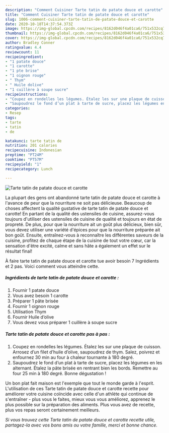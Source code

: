```yaml
---
description: "Comment Cuisiner Tarte tatin de patate douce et carotte"
title: "Comment Cuisiner Tarte tatin de patate douce et carotte"
slug: 1006-comment-cuisiner-tarte-tatin-de-patate-douce-et-carotte
date: 2020-10-18T14:37:54.373Z
image: https://img-global.cpcdn.com/recipes/8162d046f4a01ca6/751x532cq70/tarte-tatin-de-patate-douce-et-carotte-photo-principale-de-la-recette.jpg
thumbnail: https://img-global.cpcdn.com/recipes/8162d046f4a01ca6/751x532cq70/tarte-tatin-de-patate-douce-et-carotte-photo-principale-de-la-recette.jpg
cover: https://img-global.cpcdn.com/recipes/8162d046f4a01ca6/751x532cq70/tarte-tatin-de-patate-douce-et-carotte-photo-principale-de-la-recette.jpg
author: Bradley Conner
ratingvalue: 4.4
reviewcount: 11
recipeingredient:
- "1 patate douce"
- "1 carotte"
- "1 pte brise"
- "1 oignon rouge"
- " Thym"
- " Huile dolive"
- "1 cuillère à soupe sucre"
recipeinstructions:
- "Coupez en rondelles les légumes. Étalez les sur une plaque de cuisson. Arrosez d’un filet d’huile d’olive, saupoudrez de thym. Salez, poivrez et enfournez 30 min au four à chaleur tournante à 180 degré."
- "Saupoudrez le fond d’un plat à tarte de sucre, placez les légumes en les alternant. Étalez la pâte brisée en rentrant bien les bords. Remettre au four 25 min à 180 degré. Bonne dégustation !"
categories:
- Resep
tags:
- tarte
- tatin
- de

katakunci: tarte tatin de 
nutrition: 201 calories
recipecuisine: Indonesian
preptime: "PT24M"
cooktime: "PT57M"
recipeyield: "1"
recipecategory: Lunch

---
```



![Tarte tatin de patate douce et carotte](https://img-global.cpcdn.com/recipes/8162d046f4a01ca6/751x532cq70/tarte-tatin-de-patate-douce-et-carotte-photo-principale-de-la-recette.jpg)

La plupart des gens ont abandonné tarte tatin de patate douce et carotte à l'avance de peur que la nourriture ne soit pas délicieuse. Beaucoup de choses affectent la qualité gustative de tarte tatin de patate douce et carotte! En partant de la qualité des ustensiles de cuisine, assurez-vous toujours d'utiliser des ustensiles de cuisine de qualité et toujours en état de propreté. De plus, pour que la nourriture ait un goût plus délicieux, bien sûr, vous devez utiliser une variété d'épices pour que la nourriture préparée ait bon goût. Ensuite, entraînez-vous à reconnaître les différentes saveurs de la cuisine, profitez de chaque étape de la cuisine de tout votre cœur, car la sensation d'être excité, calme et sans hâte a également un effet sur le résultat final!

<!--inarticleads1-->

À faire tarte tatin de patate douce et carotte tue avoir besoin 7 Ingrédients et 2 pas. Voici comment vous atteindre cette.

##### Ingrédients de tarte tatin de patate douce et carotte :

1. Fournir 1 patate douce
1. Vous avez besoin 1 carotte
1. Préparer 1 pâte brisée
1. Fournir 1 oignon rouge
1. Utilisation  Thym
1. Fournir  Huile d’olive
1. Vous devez vous préparer 1 cuillère à soupe sucre




<!--inarticleads2-->

##### Tarte tatin de patate douce et carotte pas à pas :

1. Coupez en rondelles les légumes. Étalez les sur une plaque de cuisson. Arrosez d’un filet d’huile d’olive, saupoudrez de thym. Salez, poivrez et enfournez 30 min au four à chaleur tournante à 180 degré.
1. Saupoudrez le fond d’un plat à tarte de sucre, placez les légumes en les alternant. Étalez la pâte brisée en rentrant bien les bords. Remettre au four 25 min à 180 degré. Bonne dégustation !




<!--inarticleads1-->

<p>
Un bon plat fait maison est l'exemple que tout le monde garde à l'esprit. L'utilisation de ces Tarte tatin de patate douce et carotte recette pour améliorer votre cuisine coïncide avec celle d'un athlète qui continue de s'entraîner - plus vous le faites, mieux vous vous améliorez, apprenez le plus possible sur la préparation des aliments. Plus vous avez de recette, plus vos repas seront certainement meilleurs.
</p>

<p>
<i>Si vous trouvez cette Tarte tatin de patate douce et carotte recette utile, partagez-la avec vos bons amis ou votre famille, merci et bonne chance.</i>
</p>
